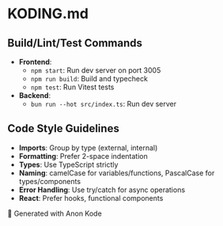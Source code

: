 # KODING.md

## Build/Lint/Test Commands
- **Frontend**:
  - `npm start`: Run dev server on port 3005
  - `npm run build`: Build and typecheck
  - `npm test`: Run Vitest tests
- **Backend**:
  - `bun run --hot src/index.ts`: Run dev server

## Code Style Guidelines
- **Imports**: Group by type (external, internal)
- **Formatting**: Prefer 2-space indentation
- **Types**: Use TypeScript strictly
- **Naming**: camelCase for variables/functions, PascalCase for types/components
- **Error Handling**: Use try/catch for async operations
- **React**: Prefer hooks, functional components

🤖 Generated with Anon Kode